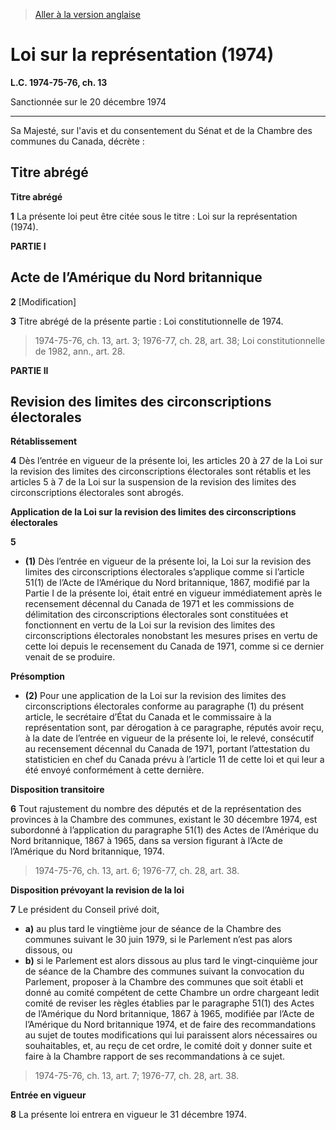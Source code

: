 > [Aller à la version anglaise](/en/Acts/Statutes%20of%20Canada/1974-75-76/c.%2013.md)

# Loi sur la représentation (1974)

**L.C. 1974-75-76, ch. 13**


Sanctionnée sur le 20 décembre 1974

----------



Sa Majesté, sur l'avis et du consentement du Sénat et de la Chambre des communes du Canada, décrète :






## Titre abrégé



**Titre abrégé**

**1** La présente loi peut être citée sous le titre : Loi sur la représentation (1974).




**PARTIE I** 
## Acte de l’Amérique du Nord britannique


**2** [Modification]



**3** Titre abrégé de la présente partie : Loi constitutionnelle de 1974.
> 1974-75-76, ch. 13, art. 3; 1976-77, ch. 28, art. 38; Loi constitutionnelle de 1982, ann., art. 28.





**PARTIE II** 
## Revision des limites des circonscriptions électorales



**Rétablissement**

**4** Dès l’entrée en vigueur de la présente loi, les articles 20 à 27 de la Loi sur la revision des limites des circonscriptions électorales sont rétablis et les articles 5 à 7 de la Loi sur la suspension de la revision des limites des circonscriptions électorales sont abrogés.




**Application de la Loi sur la revision des limites des circonscriptions électorales**

**5** 

- **(1)** Dès l’entrée en vigueur de la présente loi, la Loi sur la revision des limites des circonscriptions électorales s’applique comme si l’article 51(1) de l’Acte de l’Amérique du Nord britannique, 1867, modifié par la Partie I de la présente loi, était entré en vigueur immédiatement après le recensement décennal du Canada de 1971 et les commissions de délimitation des circonscriptions électorales sont constituées et fonctionnent en vertu de la Loi sur la revision des limites des circonscriptions électorales nonobstant les mesures prises en vertu de cette loi depuis le recensement du Canada de 1971, comme si ce dernier venait de se produire.

**Présomption**

- **(2)** Pour une application de la Loi sur la revision des limites des circonscriptions électorales conforme au paragraphe (1) du présent article, le secrétaire d’État du Canada et le commissaire à la représentation sont, par dérogation à ce paragraphe, réputés avoir reçu, à la date de l’entrée en vigueur de la présente loi, le relevé, consécutif au recensement décennal du Canada de 1971, portant l’attestation du statisticien en chef du Canada prévu à l’article 11 de cette loi et qui leur a été envoyé conformément à cette dernière.




**Disposition transitoire**

**6** Tout rajustement du nombre des députés et de la représentation des provinces à la Chambre des communes, existant le 30 décembre 1974, est subordonné à l’application du paragraphe 51(1) des Actes de l’Amérique du Nord britannique, 1867 à 1965, dans sa version figurant à l’Acte de l’Amérique du Nord britannique, 1974.
> 1974-75-76, ch. 13, art. 6; 1976-77, ch. 28, art. 38.





**Disposition prévoyant la revision de la loi**

**7** Le président du Conseil privé doit,
- **a)** au plus tard le vingtième jour de séance de la Chambre des communes suivant le 30 juin 1979, si le Parlement n’est pas alors dissous, ou
- **b)** si le Parlement est alors dissous au plus tard le vingt-cinquième jour de séance de la Chambre des communes suivant la convocation du Parlement,
proposer à la Chambre des communes que soit établi et donné au comité compétent de cette Chambre un ordre chargeant ledit comité de reviser les règles établies par le paragraphe 51(1) des Actes de l’Amérique du Nord britannique, 1867 à 1965, modifiée par l’Acte de l’Amérique du Nord britannique 1974, et de faire des recommandations au sujet de toutes modifications qui lui paraissent alors nécessaires ou souhaitables, et, au reçu de cet ordre, le comité doit y donner suite et faire à la Chambre rapport de ses recommandations à ce sujet.
> 1974-75-76, ch. 13, art. 7; 1976-77, ch. 28, art. 38.





**Entrée en vigueur**

**8** La présente loi entrera en vigueur le 31 décembre 1974.


